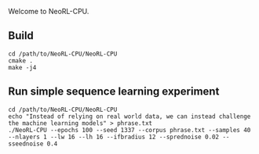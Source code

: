 Welcome to NeoRL-CPU.

## Build

```
cd /path/to/NeoRL-CPU/NeoRL-CPU
cmake .
make -j4
```

## Run simple sequence learning experiment

```
cd /path/to/NeoRL-CPU/NeoRL-CPU
echo "Instead of relying on real world data, we can instead challenge the machine learning models" > phrase.txt
./NeoRL-CPU --epochs 100 --seed 1337 --corpus phrase.txt --samples 40 --nlayers 1 --lw 16 --lh 16 --ifbradius 12 --sprednoise 0.02 --sseednoise 0.4
```
